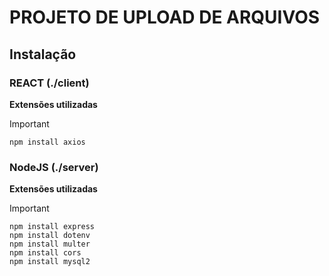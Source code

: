 # PROJETO DE UPLOAD DE ARQUIVOS

## Instalação

### REACT (./client)
**Extensões utilizadas**
> [!IMPORTANT]
> ```
> npm install axios
> ```

### NodeJS (./server)
**Extensões utilizadas**
> [!IMPORTANT]
> ```
> npm install express
> npm install dotenv
> npm install multer
> npm install cors
> npm install mysql2
> ```
